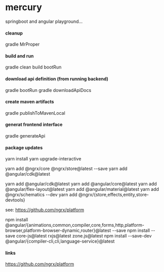 # mercury
springboot and angular playground...

#### cleanup
gradle MrProper

#### build and run
gradle clean build bootRun

#### download api definition (from running backend)
gradle bootRun
gradle downloadApiDocs

#### create maven artifacts
gradle publishToMavenLocal

#### generat frontend interface
gradle generateApi

#### package updates
yarn install
yarn upgrade-interactive

yarn add @ngrx/core @ngrx/store@latest --save
yarn add @angular/cdk@latest  

yarn add @angular/cdk@latest
yarn add @angular/core@latest
yarn add @angular/flex-layout@latest
yarn add @angular/material@latest
yarn add @ngrx/schematics --dev
yarn add @ngrx/{store,effects,entity,store-devtools}

see: https://github.com/ngrx/platform

npm install @angular/{animations,common,compiler,core,forms,http,platform-browser,platform-browser-dynamic,router}@latest --save
npm install --save core-js@latest rxjs@latest zone.js@latest
npm install --save-dev @angular/{compiler-cli,cli,language-service}@latest

#### links

https://github.com/ngrx/platform